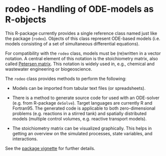 rodeo  -  Handling of ODE-models as R-objects
=============================================

This R-package currently provides a single reference class named just like the package (``rodeo``). Objects of this class represent ODE-based models (i.e. models consisting of a set of simultaneous differential equations).

For compatibility with the ``rodeo`` class, models must be (re)written in a vector notation. A central element of this notation is the stoichiometry matrix, also called [Petersen matrix](http://en.wikipedia.org/wiki/Petersen_matrix). This notation is widely used in, e.g., chemical and wastewater engineering or biogeoscience.


The ``rodeo`` class provides methods to perform the following:

  - Models can be imported from tabular text files (or spreadsheets).

  - There is a method to generate source code for used with an ODE-solver (e.g. from R-package ``deSolve``). Target languages are currently R and Fortran95. The generated code is applicable to both zero-dimensional problems (e.g. reactions in a stirred tank) and spatially distributed models (multiple control volumes, e.g. reactive transport models).

  - The stoichiometry matrix can be visualized graphically. This helps in getting an overview on the simulated processes, state variables, and interactions.

See the [package vignette](https://github.com/dkneis/rodeo/blob/master/vignettes/rodeo.pdf) for further details.

